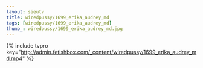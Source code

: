 ```yaml
--- 
layout: sieutv
title: wiredpussy/1699_erika_audrey_md
tags: [wiredpussy/1699_erika_audrey_md]
thumb_: wiredpussy/1699_erika_audrey_md.jpg
---
```

{% include tvpro key="http://admin.fetishbox.com/_content/wiredpussy/1699_erika_audrey_md.mp4" %} 
